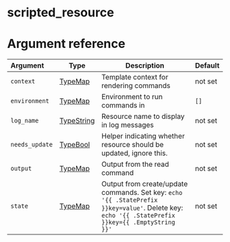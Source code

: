 
# scripted_resource

# Argument reference

| Argument | Type | Description | Default |
|:---      | ---  | ---         | ---     |
| `context` | [TypeMap](https://www.terraform.io/docs/extend/schemas/schema-types.html#typemap) | Template context for rendering commands | not set |
| `environment` | [TypeMap](https://www.terraform.io/docs/extend/schemas/schema-types.html#typemap) | Environment to run commands in | `[]` |
| `log_name` | [TypeString](https://www.terraform.io/docs/extend/schemas/schema-types.html#typestring) | Resource name to display in log messages | not set |
| `needs_update` | [TypeBool](https://www.terraform.io/docs/extend/schemas/schema-types.html#typebool) | Helper indicating whether resource should be updated, ignore this. | not set |
| `output` | [TypeMap](https://www.terraform.io/docs/extend/schemas/schema-types.html#typemap) | Output from the read command | not set |
| `state` | [TypeMap](https://www.terraform.io/docs/extend/schemas/schema-types.html#typemap) | Output from create/update commands. Set key: `echo '{{ .StatePrefix }}key=value'`. Delete key: `echo '{{ .StatePrefix }}key={{ .EmptyString }}'` | not set |
